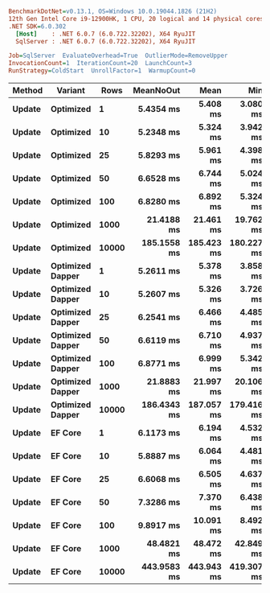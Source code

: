 ``` ini

BenchmarkDotNet=v0.13.1, OS=Windows 10.0.19044.1826 (21H2)
12th Gen Intel Core i9-12900HK, 1 CPU, 20 logical and 14 physical cores
.NET SDK=6.0.302
  [Host]    : .NET 6.0.7 (6.0.722.32202), X64 RyuJIT
  SqlServer : .NET 6.0.7 (6.0.722.32202), X64 RyuJIT

Job=SqlServer  EvaluateOverhead=True  OutlierMode=RemoveUpper  
InvocationCount=1  IterationCount=20  LaunchCount=3  
RunStrategy=ColdStart  UnrollFactor=1  WarmupCount=0  

```
|      Method |         Variant |  Rows |   MeanNoOut |       Mean |        Min |         Q1 |     Median |         Q3 |        Max |
|------------ |---------------- |------ |------------:|-----------:|-----------:|-----------:|-----------:|-----------:|-----------:|
| **Update** |       **Optimized** |     **1** |   **5.4354 ms** |   **5.408 ms** |   **3.080 ms** |   **4.244 ms** |   **5.706 ms** |   **6.329 ms** |   **8.403 ms** |
| **Update** |       **Optimized** |    **10** |   **5.2348 ms** |   **5.324 ms** |   **3.942 ms** |   **4.385 ms** |   **5.263 ms** |   **6.005 ms** |   **7.829 ms** |
| **Update** |       **Optimized** |    **25** |   **5.8293 ms** |   **5.961 ms** |   **4.398 ms** |   **5.240 ms** |   **5.810 ms** |   **6.538 ms** |   **8.821 ms** |
| **Update** |       **Optimized** |    **50** |   **6.6528 ms** |   **6.744 ms** |   **5.024 ms** |   **6.038 ms** |   **6.606 ms** |   **7.449 ms** |   **9.224 ms** |
| **Update** |       **Optimized** |   **100** |   **6.8280 ms** |   **6.892 ms** |   **5.324 ms** |   **6.305 ms** |   **6.817 ms** |   **7.338 ms** |   **9.143 ms** |
| **Update** |       **Optimized** |  **1000** |  **21.4188 ms** |  **21.461 ms** |  **19.762 ms** |  **20.791 ms** |  **21.329 ms** |  **22.240 ms** |  **23.619 ms** |
| **Update** |       **Optimized** | **10000** | **185.1558 ms** | **185.423 ms** | **180.227 ms** | **183.167 ms** | **185.344 ms** | **187.142 ms** | **193.229 ms** |
| **Update** | **Optimized Dapper** |     **1** |   **5.2611 ms** |   **5.378 ms** |   **3.858 ms** |   **4.697 ms** |   **5.212 ms** |   **5.792 ms** |   **8.163 ms** |
| **Update** | **Optimized Dapper** |    **10** |   **5.2607 ms** |   **5.326 ms** |   **3.726 ms** |   **4.591 ms** |   **5.219 ms** |   **6.148 ms** |   **7.652 ms** |
| **Update** | **Optimized Dapper** |    **25** |   **6.2541 ms** |   **6.466 ms** |   **4.485 ms** |   **5.451 ms** |   **6.329 ms** |   **7.268 ms** |   **8.789 ms** |
| **Update** | **Optimized Dapper** |    **50** |   **6.6119 ms** |   **6.710 ms** |   **4.937 ms** |   **5.896 ms** |   **6.599 ms** |   **7.350 ms** |  **10.361 ms** |
| **Update** | **Optimized Dapper** |   **100** |   **6.8771 ms** |   **6.999 ms** |   **5.342 ms** |   **6.391 ms** |   **6.764 ms** |   **7.906 ms** |   **9.743 ms** |
| **Update** | **Optimized Dapper** |  **1000** |  **21.8883 ms** |  **21.997 ms** |  **20.106 ms** |  **21.126 ms** |  **21.850 ms** |  **22.758 ms** |  **24.485 ms** |
| **Update** | **Optimized Dapper** | **10000** | **186.4343 ms** | **187.057 ms** | **179.416 ms** | **184.068 ms** | **186.321 ms** | **189.572 ms** | **198.323 ms** |
| **Update** |          **EF Core** |     **1** |   **6.1173 ms** |   **6.194 ms** |   **4.532 ms** |   **5.195 ms** |   **6.137 ms** |   **7.086 ms** |   **8.655 ms** |
| **Update** |          **EF Core** |    **10** |   **5.8887 ms** |   **6.064 ms** |   **4.481 ms** |   **5.067 ms** |   **5.874 ms** |   **6.860 ms** |   **8.934 ms** |
| **Update** |          **EF Core** |    **25** |   **6.6068 ms** |   **6.505 ms** |   **4.637 ms** |   **6.266 ms** |   **6.564 ms** |   **6.981 ms** |   **8.036 ms** |
| **Update** |          **EF Core** |    **50** |   **7.3286 ms** |   **7.370 ms** |   **6.438 ms** |   **6.987 ms** |   **7.403 ms** |   **7.693 ms** |   **9.291 ms** |
| **Update** |          **EF Core** |   **100** |   **9.8917 ms** |  **10.091 ms** |   **8.492 ms** |   **9.377 ms** |   **9.687 ms** |  **10.696 ms** |  **13.024 ms** |
| **Update** |          **EF Core** |  **1000** |  **48.4821 ms** |  **48.472 ms** |  **42.849 ms** |  **47.003 ms** |  **48.421 ms** |  **50.017 ms** |  **53.385 ms** |
| **Update** |          **EF Core** | **10000** | **443.9583 ms** | **443.943 ms** | **419.307 ms** | **433.433 ms** | **442.412 ms** | **455.130 ms** | **470.012 ms** |
